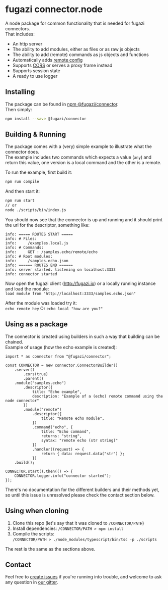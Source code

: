 # fugazi connector.node

A node package for common functionality that is needed for fugazi connectors.  
That includes:

* An http server
* The ability to add modules, either as files or as raw js objects
* The ability to add (remote) commands as js objects and functions
* Automatically adds [remote config](https://github.com/fugazi-io/webclient/blob/master/docs/components/modules.md#remote-module)
* Supports [CORS](https://developer.mozilla.org/en-US/docs/Web/HTTP/Access_control_CORS) or serves a proxy frame instead
* Supports session state
* A ready to use logger

## Installing
The package can be found in [npm @fugazi/connector](https://www.npmjs.com/package/@fugazi/connector).  
Then simply:
```bash
npm install --save @fugazi/connector
```

## Building & Running
The package comes with a (very) simple example to illustrate what the connector does.  
The example includes two commands which expects a value (`any`) and return this value, one version is a local command and 
  the other is a remote.

To run the example, first build it:
```bash
npm run compile
```

And then start it:

```bash
npm run start
// or
node ./scripts/bin/index.js
```

You should now see that the connector is up and running and it should print the url for the descriptor, something like:
```
info: ===== ROUTES START =====
info: # Files:
info:     /examples.local.js
info: # Commands:
info:     GET : /samples.echo/remote/echo
info: # Root modules:
info:     /samples.echo.json
info: ====== ROUTES END ======
info: server started. listening on localhost:3333
info: connector started
```

Now open the fugazi client (http://fugazi.io) or a locally running instance and load the module:  
`load module from "http://localhost:3333/samples.echo.json"`

After the module was loaded try it:  
`echo remote hey`
Or 
`echo local "how are you?"`

## Using as a package
The connector is created using builders in such a way that building can be chained.  
Example of usage (how the echo example is created):
```
import * as connector from "@fugazi/connector";

const CONNECTOR = new connector.ConnectorBuilder()
	.server()
		.cors(true)
		.parent()
	.module("samples.echo")
		.descriptor({
			title: "Echo example",
			description: "Example of a (echo) remote command using the node connector"
		})
		.module("remote")
			.descriptor({
				title: "Remote echo module",
			})
			.command("echo", {
				title: "Echo command",
				returns: "string",
				syntax: "remote echo (str string)"
			})
			.handler((request) => {
				return { data: request.data("str") };
			})
	.build();

CONNECTOR.start().then(() => {
	CONNECTOR.logger.info("connector started");
});
```

There's no documentation for the different builders and their methods yet, so until this issue is unresolved please check the 
contact section below.

## Using when cloning
1. Clone this repo (let's say that it was cloned to `/CONNECTOR/PATH`)
2. Install dependencies: `/CONNECTOR/PATH > npm install`
3. Compile the scripts:  
`/CONNECTOR/PATH > ./node_modules/typescript/bin/tsc -p ./scripts`

The rest is the same as the sections above.

## Contact
Feel free to [create issues](https://github.com/fugazi-io/connector.node/issues) if you're running into trouble, 
and welcome to ask any question in [our gitter](https://gitter.im/fugazi-io/Lobby).